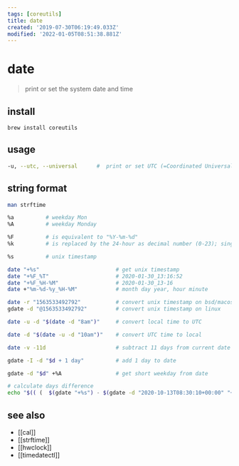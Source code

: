 ```yaml
---
tags: [coreutils]
title: date
created: '2019-07-30T06:19:49.033Z'
modified: '2022-01-05T08:51:38.881Z'
---
```


# date

> print or set the system date and time

## install

`brew install coreutils`

## usage

```sh
-u, --utc, --universal      #  print or set UTC (=Coordinated Universal Time)
```

## string format

```sh
man strftime

%a          # weekday Mon
%A          # weekday Monday

%F          # is equivalent to "%Y-%m-%d"
%k          # is replaced by the 24-hour as decimal number (0-23); single digits are preceded by a blank

%s          # unix timestamp
```

```sh
date "+%s"                        # get unix timestamp
date "+%F_%T"                     # 2020-01-30_13:16:52
date "+%F_%H-%M"                  # 2020-01-30_13-16
date +"%m-%d-%y_%H-%M"            # month day year, hour minute

date -r "1563533492792"           # convert unix timestamp on bsd/macos
gdate -d "@1563533492792"         # convert unix timestamp on linux

date -u -d "$(date -d "8am")"     # convert local time to UTC

date -d "$(date -u -d "10am")"    # convert UTC time to local

date -v -11d                      # subtract 11 days from current date on bsd/macos

gdate -I -d "$d + 1 day"          # add 1 day to date

gdate -d "$d" +%A                 # get short weekday from date

# calculate days difference
echo "$(( (  $(gdate "+%s") - $(gdate -d "2020-10-13T08:30:10+00:00" "+%s") )/(60*60*24) ))" 
```

## see also

- [[cal]]
- [[strftime]]
- [[hwclock]]
- [[timedatectl]]
